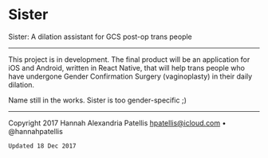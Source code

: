 # Sister
Sister: A dilation assistant for GCS post-op trans people

---

This project is in development. The final product will be an application for iOS and Android, written in React Native, that will help trans people who have undergone Gender Confirmation Surgery (vaginoplasty) in their daily dilation.

Name still in the works. Sister is too gender-specific ;)

---

Copyright 2017 Hannah Alexandria Patellis
hpatellis@icloud.com • @hannahpatellis

`Updated 18 Dec 2017`